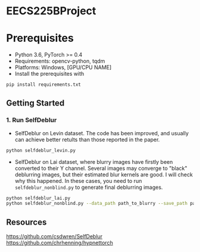 # EECS225BProject

# Prerequisites
- Python 3.6, PyTorch >= 0.4 
- Requirements: opencv-python, tqdm
- Platforms: Windows, [GPU/CPU NAME]
- Install the prerequisites with
```bash
pip install requirements.txt
```

## Getting Started

### 1. Run SelfDeblur
- SelfDeblur on Levin dataset. The code has been improved, and usually can achieve better retults than those reported in the paper.
```bash
python selfdeblur_levin.py 
```

- SelfDeblur on Lai dataset, where blurry images have firstly been converted to their Y channel. Several images may converge to "black" deblurring images, but their estimated blur kernels are good. I will check why this happened. In these cases, you need to run `selfdeblur_nonblind.py` to generate final deblurring images.
```bash
python selfdeblur_lai.py 
python selfdeblur_nonblind.py --data_path path_to_blurry --save_path path_to_estimated_kernel # Optional nonblind SelfDeblur. Given kernel estimated by Gk, only update Gx.
```

## Resources
https://github.com/csdwren/SelfDeblur 
https://github.com/chrhenning/hypnettorch
